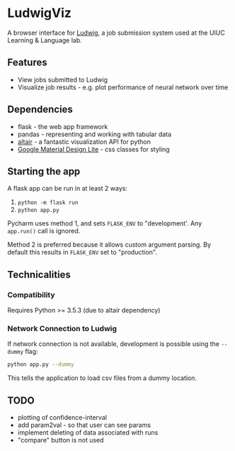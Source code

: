 # LudwigViz


A browser interface for [Ludwig](https://github.com/phueb/Ludwig), a job submission system used at the UIUC Learning & Language lab.

## Features

* View jobs submitted to Ludwig
* Visualize job results - e.g. plot performance of neural network over time

## Dependencies

* flask - the web app framework
* pandas - representing and working with tabular data
* [altair](https://altair-viz.github.io/user_guide/saving_charts.html) - a fantastic visualization API for python
* [Google Material Design Lite](https://getmdl.io/index.html) - css classes for styling

## Starting the app

A flask app can be run in at least 2 ways:
1. `python -m flask run`
2. `python app.py `

Pycharm uses method 1, and sets `FLASK_ENV` to "development'.
Any `app.run()` call is ignored. 

Method 2 is preferred because it allows custom argument parsing. 
By default this results in `FLASK_ENV` set to "production". 

## Technicalities

### Compatibility
 
Requires Python >= 3.5.3 (due to altair dependency)


### Network Connection to Ludwig

If network connection is not available, 
development is possible using the `--dummy` flag:

```bash
python app.py --dummy
```

This tells the application to load csv files from a dummy location.

## TODO

* plotting of confidence-interval
* add param2val - so that user can see params
* implement deleting of data associated with runs
* "compare" button is not used